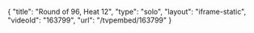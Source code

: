 {
    "title": "Round of 96, Heat 12",
    "type": "solo",
    "layout": "iframe-static",
    "videoId": "163799",
    "url": "\/tvpembed\/163799"
}